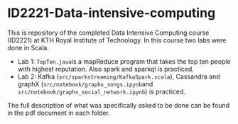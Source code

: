 # ID2221-Data-intensive-computing

This is repository of the completed Data Intensive Computing course (ID2221) at KTH Royal Institute of Technology. In this course two labs were done in Scala.
- Lab 1: ``TopTen.java``is a mapReduce program that takes the top ten people with highest reputation. Also spark and sparkql is practiced.
- Lab 2: Kafka (``src/sparkstreaming/KafkaSpark.scala``), Cassandra and graphX (``src/notebook/graphx_songs.ipynb``and ``src/notebook/graphx_social_network.ipynb``) is practiced.

The full description of what was specifically asked to be done can be found in the pdf document in each folder.

